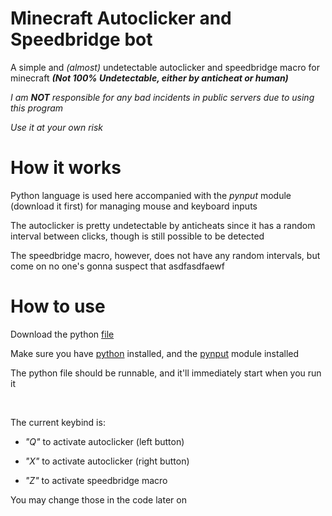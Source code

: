 # Minecraft Autoclicker and Speedbridge bot

A simple and _(almost)_ undetectable autoclicker and speedbridge macro for minecraft  _**(Not 100% Undetectable, either by anticheat or human)**_

_I am **NOT** responsible for any bad incidents in public servers due to using this program_

_Use it at your own risk_


# How it works
Python language is used here accompanied with the _pynput_ module (download it first) for managing mouse and keyboard inputs

The autoclicker is pretty undetectable by anticheats since it has a random interval between clicks, though is still possible to be detected

The speedbridge macro, however, does not have any random intervals, but come on no one's gonna suspect that asdfasdfaewf

# How to use

Download the python <a href="https://github.com/XyeetD/Undetectable-Minecraft-autoclicker-speedbridge/blob/main/autoclicker-speedbridge.py">file</a>

Make sure you have <a href="https://www.python.org/">python</a> installed, and the <a href="https://pypi.org/project/pynput/">pynput</a> module installed

The python file should be runnable, and it'll immediately start when you run it

<br>

The current keybind is:

- _"Q"_ to activate autoclicker (left button)

- _"X"_ to activate autoclicker (right button)

- _"Z"_ to activate speedbridge macro

You may change those in the code later on
